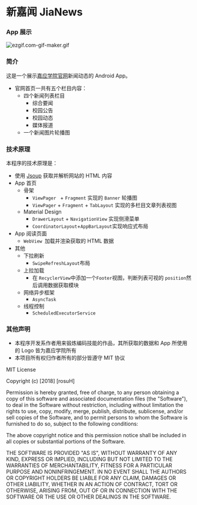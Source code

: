 # 新嘉闻 JiaNews

### App 展示

![ezgif.com-gif-maker.gif](https://i.loli.net/2018/05/09/5af3089136cdd.gif)

### 简介

这是一个展示[嘉应学院官网](www.jyu.edu.cn)新闻动态的 Android App。

- 官网首页一共有五个栏目内容：
  - 四个新闻列表栏目
    - 综合要闻
    - 校园公告
    - 校园动态
    - 媒体报道
  - 一个新闻图片轮播图

### 技术原理

本程序的技术原理是：

- 使用 [Jsoup](https://jsoup.org) 获取并解析网站的 HTML 内容
- App 首页
  - 骨架
    - `ViewPager ` + `Fragment` 实现的 `Banner` 轮播图
    - `ViewPager` + `Fragment` + `TabLayout` 实现的多栏目文章列表视图
  - Material Design
    - `DrawerLayout` + `NavigationView` 实现侧滑菜单
    - `CoordinatorLayout`+`AppBarLayout`实现响应式布局
- App 阅读页面
  - `WebView `加载并渲染获取的 HTML 数据
- 其他
  - 下拉刷新
    - `SwipeRefreshLayout`布局
  - 上拉加载
    - 在 `RecyclerView`中添加一个`Footer`视图，判断列表可视的 `position`然后调用数据获取模块
  - 网络异步框架
    - `AsyncTask`
  - 线程控制
    - `ScheduledExecutorService`


### 其他声明

- 本程序开发系作者用来锻炼编码技能的作品，其所获取的数据和 App 所使用的 Logo 皆为嘉应学院所有
- 本项目所有权归作者所有的部分皆遵守 MIT 协议

MIT License

Copyright (c) [2018] [rosuH]

Permission is hereby granted, free of charge, to any person obtaining a copy
of this software and associated documentation files (the "Software"), to deal
in the Software without restriction, including without limitation the rights
to use, copy, modify, merge, publish, distribute, sublicense, and/or sell
copies of the Software, and to permit persons to whom the Software is
furnished to do so, subject to the following conditions:

The above copyright notice and this permission notice shall be included in all
copies or substantial portions of the Software.

THE SOFTWARE IS PROVIDED "AS IS", WITHOUT WARRANTY OF ANY KIND, EXPRESS OR
IMPLIED, INCLUDING BUT NOT LIMITED TO THE WARRANTIES OF MERCHANTABILITY,
FITNESS FOR A PARTICULAR PURPOSE AND NONINFRINGEMENT. IN NO EVENT SHALL THE
AUTHORS OR COPYRIGHT HOLDERS BE LIABLE FOR ANY CLAIM, DAMAGES OR OTHER
LIABILITY, WHETHER IN AN ACTION OF CONTRACT, TORT OR OTHERWISE, ARISING FROM,
OUT OF OR IN CONNECTION WITH THE SOFTWARE OR THE USE OR OTHER DEALINGS IN THE
SOFTWARE.